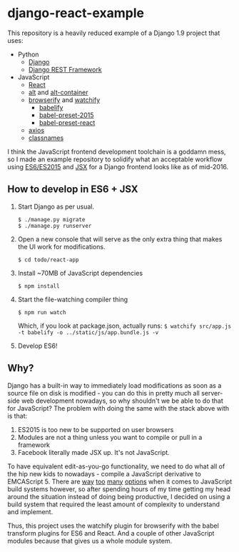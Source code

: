 # django-react-example

This repository is a heavily reduced example of a Django 1.9 project that uses:

* Python
  * [Django](https://www.djangoproject.com/)
  * [Django REST Framework](http://www.django-rest-framework.org/)
* JavaScript
  * [React](https://facebook.github.io/react/)
  * [alt](http://alt.js.org/) and [alt-container](http://alt.js.org/docs/components/altContainer/)
  * [browserify](http://browserify.org/) and [watchify](https://www.npmjs.com/package/watchify)
    * [babelify](https://babeljs.io/)
    * [babel-preset-2015](https://babeljs.io/docs/plugins/preset-es2015/)
    * [babel-preset-react](http://babeljs.io/docs/plugins/preset-react/)
  * [axios](https://www.npmjs.com/package/axios)
  * [classnames](https://www.npmjs.com/package/classnames)

I think the JavaScript frontend development toolchain is a goddamn mess, so I made an example repository to solidify
what an acceptable workflow using [ES6/ES2015](https://babeljs.io/docs/learn-es2015/) and
[JSX](https://facebook.github.io/jsx/) for a Django frontend looks like as of mid-2016.

## How to develop in ES6 + JSX

1. Start Django as per usual.

   ```
   $ ./manage.py migrate
   $ ./manage.py runserver
   ```

2. Open a new console that will serve as the only extra thing that makes the UI work for modifications.

   ```
   $ cd todo/react-app
   ```

3. Install ~70MB of JavaScript dependencies

   ```
   $ npm install
   ```

4. Start the file-watching compiler thing

   ```
   $ npm run watch
   ```

   Which, if you look at package.json, actually runs: `$ watchify src/app.js -t babelify -o ../static/js/app.bundle.js -v`

5. Develop ES6!

## Why?

Django has a built-in way to immediately load modifications as soon as a source file on disk is modified - you can do
this in pretty much all server-side web development nowadays, so why shouldn't we be able to do that for JavaScript?
The problem with doing the same with the stack above with is that:

1. ES2015 is too new to be supported on user browsers
2. Modules are not a thing unless you want to compile or pull in a framework
3. Facebook literally made JSX up. It's not JavaScript.

To have equivalent edit-as-you-go functionality, we need to do what all of the hip new kids to nowadays - compile a
JavaScript derivative to EMCAScript 5. There are [way](http://gruntjs.com/) [too](http://gulpjs.com/)
[many](https://webpack.github.io/) [options](http://browserify.org/) when it comes to JavaScript build systems however,
so after spending hours of my time getting my head around the situation instead of doing being productive, I decided on
using a build system that required the least amount of complexity to understand and implement.

Thus, this project uses the watchify plugin for browserify with the babel transform plugins for ES6 and React. And a
couple of other JavaScript modules because that gives us a whole module system.

